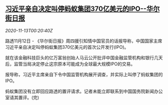 <!--1605226995000-->
[习近平亲自决定叫停蚂蚁集团370亿美元的IPO--华尔街日报](https://cn.reuters.com/article/ant-wsj-1112-thur-idCNKBS27T01J)
------

<div><i>2020-11-13T00:20:40Z</i></div><p>路透11月12日 - 《华尔街日报》周四援引知情中国官员的话报导称，中国国家主席习近平亲自决定叫停蚂蚁集团370亿美元的首次公开发行(IPO)。</p><p>就在该金融科技巨头的亿万富翁创始人马云公开批评中国金融监管机构和银行几天后，监管当局决定停止这宗原本可能成为全球最大规模IPO的交易。</p><p>报导称，习近平主席亲自下令中国监管机构展开调查，并实际上叫停了蚂蚁集团的IPO。</p><p>蚂蚁集团没有立即回应路透的置评请求。记者未能立即联系到中国国务院新闻办公室请其置评。(完)</p>
